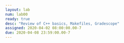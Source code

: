 ```yaml
---
layout: lab
num: lab00	
ready: true
desc: "Review of C++ basics, Makefiles, Gradescope"
assigned: 2020-04-02 08:00:00.00-7
due: 2020-04-08 23:59:00.00-7
---
```


